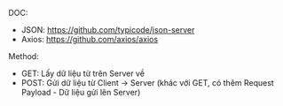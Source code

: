 DOC:
+ JSON: https://github.com/typicode/json-server
+ Axios: https://github.com/axios/axios

Method:
+ GET: Lấy dữ liệu từ trên Server về  
+ POST: Gửi dữ liệu từ Client -> Server (khác với GET, có thêm Request Payload - Dữ liệu gửi lên Server)